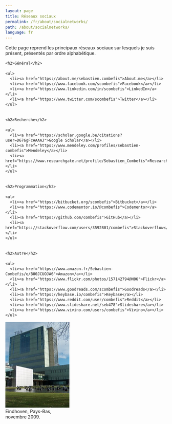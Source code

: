 ```yaml
---
layout: page
title: Réseaux sociaux
permalink: /fr/about/socialnetworks/
path: /about/socialnetworks/
language: fr
---
```


<div class="page-col-wrapper">
  <div class="page-col page-col-1">
    <p>Cette page reprend les principaux réseaux sociaux sur lesquels je suis présent, présentés par ordre alphabétique.</p>


    <h2>Général</h2>

    <ul>
      <li><a href="https://about.me/sebastien.combefis">About.me</a></li>
      <li><a href="https://www.facebook.com/scombefis">Facebook</a></li>
      <li><a href="https://www.linkedin.com/in/scombefis">LinkedIn</a></li>
      <li><a href="https://www.twitter.com/scombefis">Twitter</a></li>
    </ul>


    <h2>Recherche</h2>

    <ul>
      <li><a href="https://scholar.google.be/citations?user=D676gFcAAAAJ">Google Scholar</a></li>
      <li><a href="https://www.mendeley.com/profiles/sebastien-combefis">Mendeley</a></li>
      <li><a href="https://www.researchgate.net/profile/Sebastien_Combefis">ResearchGate</a></li>
    </ul>


    <h2>Programmation</h2>

    <ul>
      <li><a href="https://bitbucket.org/scombefis">Bitbucket</a></li>
      <li><a href="https://www.codementor.io/@combefis">Codementor</a></li>
      <li><a href="https://github.com/combefis">GitHub</a></li>
      <li><a href="https://stackoverflow.com/users/3592801/combefis">Stackoverflow</a></li>
    </ul>


    <h2>Autre</h2>

    <ul>
      <li><a href="https://www.amazon.fr/Sebastien-Combefis/e/B00JCUOJA6">Amazon</a></li>
      <li><a href="https://www.flickr.com/photos/157142794@N06">Flickr</a></li>
      <li><a href="https://www.goodreads.com/scombefis">Goodreads</a></li>
      <li><a href="https://keybase.io/combefis">Keybase</a></li>
      <li><a href="https://www.reddit.com/user/combefis">Reddit</a></li>
      <li><a href="https://www.slideshare.net/seb478">Slideshare</a></li>
      <li><a href="https://www.vivino.com/users/combefis">Vivino</a></li>
    </ul>
  </div>
  <div class="page-col page-col-2">
    <p><img src="/images/eindhoven.jpg" alt="Eindhoven, Pays-Bas, novembre 2009" width="200" height="267"><br>
    Eindhoven, Pays-Bas,<br>novembre 2009.</p>
  </div>
</div>
